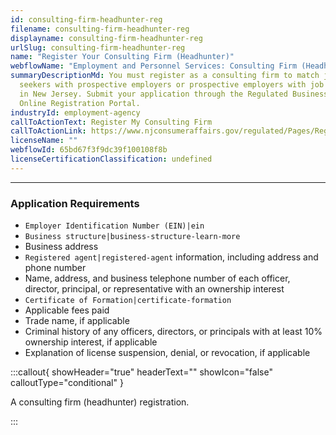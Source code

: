 ```yaml
---
id: consulting-firm-headhunter-reg
filename: consulting-firm-headhunter-reg
displayname: consulting-firm-headhunter-reg
urlSlug: consulting-firm-headhunter-reg
name: "Register Your Consulting Firm (Headhunter)"
webflowName: "Employment and Personnel Services: Consulting Firm (Headhunter)"
summaryDescriptionMd: You must register as a consulting firm to match job
  seekers with prospective employers or prospective employers with job seekers
  in New Jersey. Submit your application through the Regulated Business (RGB)
  Online Registration Portal.
industryId: employment-agency
callToActionText: Register My Consulting Firm
callToActionLink: https://www.njconsumeraffairs.gov/regulated/Pages/Regulated-Business-Online-Registration.aspx
licenseName: ""
webflowId: 65bd67f3f9dc39f100108f8b
licenseCertificationClassification: undefined
---
```


---

### Application Requirements

- `Employer Identification Number (EIN)|ein`
- `Business structure|business-structure-learn-more`
- Business address
- `Registered agent|registered-agent` information, including address and phone number
- Name, address, and business telephone number of each officer, director, principal, or representative with an ownership interest
- `Certificate of Formation|certificate-formation`
- Applicable fees paid
- Trade name, if applicable
- Criminal history of any officers, directors, or principals with at least 10% ownership interest, if applicable
- Explanation of license suspension, denial, or revocation, if applicable

:::callout{ showHeader="true" headerText="" showIcon="false" calloutType="conditional" }

A consulting firm (headhunter) registration.

:::
